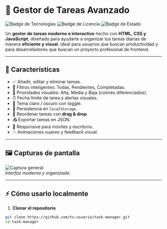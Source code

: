 # 🌟 Gestor de Tareas Avanzado

![Badge de Tecnologías](https://img.shields.io/badge/HTML-CSS-JS-blue?style=flat-square) 
![Badge de Licencia](https://img.shields.io/badge/Licencia-MIT-green?style=flat-square) 
![Badge de Estado](https://img.shields.io/badge/Estado-Activa-brightgreen?style=flat-square)

Un **gestor de tareas moderno e interactivo** hecho con **HTML, CSS y JavaScript**, diseñado para ayudarte a organizar tus tareas diarias de manera **eficiente y visual**. Ideal para usuarios que buscan productividad y para desarrolladores que buscan un proyecto profesional de frontend.

---

## 🎯 Características

- ✅ Añadir, editar y eliminar tareas.
- 📂 Filtros inteligentes: Todas, Pendientes, Completadas.
- 🎨 Prioridades visuales: Alta, Media y Baja (colores diferenciados).
- ⏰ Fecha límite de tarea y alertas visuales.
- 🌙 Tema claro / oscuro con toggle.
- 💾 Persistencia en `localStorage`.
- 🔄 Reordenar tareas con **drag & drop**.
- 📤 Exportar tareas en JSON.
- 📱 Responsive para móviles y escritorio.
- ✨ Animaciones suaves y feedback visual.

---

## 🖼 Capturas de pantalla

![Captura general](assets/images/screenshot.png)  
*Interfaz moderna y organizada.*  

<!-- Si quieres, añade un GIF animado mostrando cómo añadir tareas -->
<!-- ![Demo animado](assets/images/demo.gif) -->

---

## ⚡ Cómo usarlo localmente

1. **Clonar el repositorio**

```bash
git clone https://github.com/tu-usuario/task-manager.git
cd task-manager
